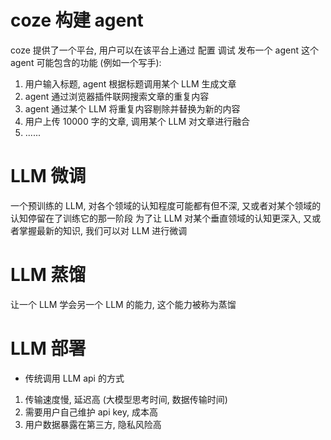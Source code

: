 # coze 构建 agent
coze 提供了一个平台, 用户可以在该平台上通过 配置 调试 发布一个 agent 
这个 agent 可能包含的功能 (例如一个写手):
1. 用户输入标题, agent 根据标题调用某个 LLM 生成文章
2. agent 通过浏览器插件联网搜索文章的重复内容
3. agent 通过某个 LLM 将重复内容剔除并替换为新的内容
4. 用户上传 10000 字的文章, 调用某个 LLM 对文章进行融合
5. ......


# LLM 微调
一个预训练的 LLM, 对各个领域的认知程度可能都有但不深, 又或者对某个领域的认知停留在了训练它的那一阶段
为了让 LLM 对某个垂直领域的认知更深入, 又或者掌握最新的知识, 我们可以对 LLM 进行微调


# LLM 蒸馏
让一个 LLM 学会另一个 LLM 的能力, 这个能力被称为蒸馏


# LLM 部署
- 传统调用 LLM api 的方式
1. 传输速度慢, 延迟高 (大模型思考时间, 数据传输时间)
2. 需要用户自己维护 api key, 成本高
3. 用户数据暴露在第三方, 隐私风险高
